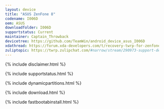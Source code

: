 ```yaml
---
layout: device
title: "ASUS ZenFone 8"
codename: I006D
oem: ASUS
downloadfolder: I006D
supportstatus: Current
maintainer: Captain_Throwback
devicetree: https://github.com/TeamWin/android_device_asus_I006D
xdathread: https://forum.xda-developers.com/t/recovery-twrp-for-zenfone-8.4329139
zuliptopic: https://twrp.zulipchat.com/#narrow/stream/290973-support-device/topic/ASUS.20ZenFone.208
---
```



{% include disclaimer.html %}


{% include supportstatus.html %}


{% include dynamicpartitions.html %}


{% include download.html %}


{% include fastbootabinstall.html %}

